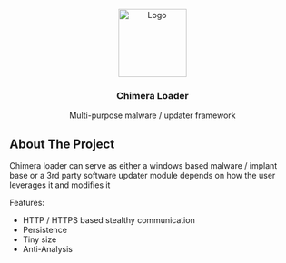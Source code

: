 <!-- PROJECT LOGO -->
<br />
<div align="center">
  <a href="https://upload.wikimedia.org/wikipedia/commons/b/b3/Chimera_Apulia_Louvre_K362.jpg">
    <img src="https://upload.wikimedia.org/wikipedia/commons/b/b3/Chimera_Apulia_Louvre_K362.jpg" alt="Logo" width="120" height="120">
  </a>

  <h3 align="center">Chimera Loader</h3>

  <p align="center">
     Multi-purpose malware / updater framework 
  </p>
</div>

<!-- ABOUT THE PROJECT -->
## About The Project

Chimera loader can serve as either a windows based malware / implant base or a 3rd party software updater module depends on how the user leverages it and modifies it 

Features:
* HTTP / HTTPS  based stealthy communication 
* Persistence
* Tiny size 
* Anti-Analysis



